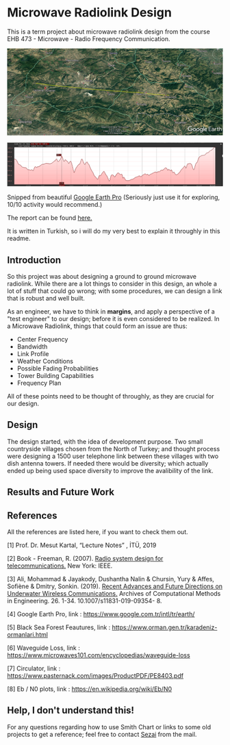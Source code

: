 # Microwave Radiolink Design
This is a term project about microwave radiolink design from the course EHB 473 - Microwave - Radio Frequency Communication.

<p align="center">
  <img src="map.PNG">
</p>
<p align="center">
  <img src="topolojical.PNG">
</p>

Snipped from beautiful [Google Earth Pro](https://www.google.com.tr/intl/tr/earth/versions/#download-pro) (Seriously just use it for 
exploring, 10/10 activity would recommend.)

The report can be found [here.](https://github.com/kantarcise/Microwave-Radiolink-Design/blob/master/Project.pdf)

It is written in Turkish, so i will do my very best to explain it throughly in this readme.

## Introduction

So this project was about designing a ground to ground microwave radiolink. While there are a lot things to consider in this design, an 
whole a lot of stuff that could go wrong; with some procedures, we can design a link that is robust and well built.

As an engineer, we have to think in **margins**, and apply a perspective of a "test engineer" to our design; before it is even 
considered to be realized. In a Microwave Radiolink, things that could form an issue are thus:

+ Center Frequency
+ Bandwidth
+ Link Profile
+ Weather Conditions
+ Possible Fading Probabilities
+ Tower Building Capabilities
+ Frequency Plan

All of these points need to be thought of throughly, as they are crucial for our design.

## Design

The design started, with the idea of development purpose. Two small countryside villages chosen from the North of Turkey; and thought 
process were designing a 1500 user telephone link between these villages with two dish antenna towers. If needed there would be 
diversity; which actually ended up being used space diversity to improve the avalibility of the link.

## Results and Future Work

## References

All the references are listed here, if you want to check them out.

[1] Prof. Dr. Mesut Kartal, “Lecture Notes” , İTÜ, 2019

[2] Book - Freeman, R. (2007). [Radio system design for telecommunications.](https://www.amazon.com/Radio-System-Design-Telecommunications-Freeman/dp/0471757136) New York: IEEE.

[3] Ali, Mohammad & Jayakody, Dushantha Nalin & Chursin, Yury & Affes, Sofiène & Dmitry, Sonkin. (2019). [Recent Advances and Future 
Directions on Underwater Wireless Communications.](https://link.springer.com/article/10.1007/s11831-019-09354-8) Archives of 
Computational Methods in Engineering. 26. 1-34. 10.1007/s11831-019-09354-
8.

[4] Google Earth Pro, link : https://www.google.com.tr/intl/tr/earth/

[5] Black Sea Forest Feautures, link : https://www.orman.gen.tr/karadeniz-ormanlari.html

[6] Waveguide Loss, link : https://www.microwaves101.com/encyclopedias/waveguide-loss

[7] Circulator, link : https://www.pasternack.com/images/ProductPDF/PE8403.pdf

[8] Eb / N0 plots, link : https://en.wikipedia.org/wiki/Eb/N0





## Help, I don't understand this!

For any questions regarding how to use Smith Chart or links to some old projects to get a reference; feel free to contact [Sezai](mailto:sezaiburakkantarci@gmail.com) from the mail. 

